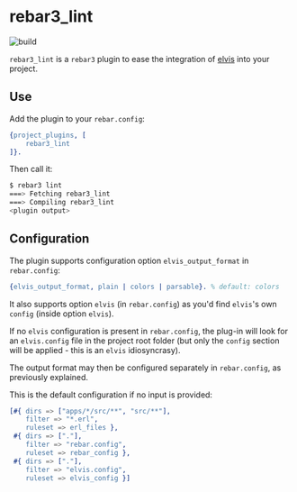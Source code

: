 rebar3_lint
===

![build](https://github.com/project-fifo/rebar3_lint/workflows/build/badge.svg)

`rebar3_lint` is a `rebar3` plugin to ease the integration of
[elvis](https://github.com/inaka/elvis_core) into your project.

Use
---

Add the plugin to your `rebar.config`:

```erlang
{project_plugins, [
    rebar3_lint
]}.
```

Then call it:

```bash
$ rebar3 lint
===> Fetching rebar3_lint
===> Compiling rebar3_lint
<plugin output>
```

Configuration
---

The plugin supports configuration option `elvis_output_format` in `rebar.config`:

```erlang
{elvis_output_format, plain | colors | parsable}. % default: colors
```

It also supports option `elvis` (in `rebar.config`) as you'd find `elvis`'s own
`config` (inside option `elvis`).

If no `elvis` configuration is present in `rebar.config`, the
plug-in will look for an `elvis.config` file in the project root folder
(but only the `config` section will be applied - this is an `elvis` idiosyncrasy).

The output format may then be configured separately in `rebar.config`, as previously
explained.

This is the default configuration if no input is provided:

```erlang
[#{ dirs => ["apps/*/src/**", "src/**"],
    filter => "*.erl",
    ruleset => erl_files },
 #{ dirs => ["."],
    filter => "rebar.config",
    ruleset => rebar_config },
 #{ dirs => ["."],
    filter => "elvis.config",
    ruleset => elvis_config }]
```
